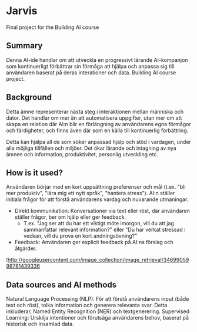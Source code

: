 # Jarvis
Final project for the Building AI course

## Summary
Denna AI-ide handlar om att utveckla en progressivt lärande AI-kompanjon som kontinuerligt förbättrar sin förmåga att hjälpa och anpassa sig till användaren baserat på deras interationer och data. Building AI course project.

## Background
Detta ämne representerar nästa steg i interaktionen mellan människa och dator. Det handlar om mer än att automatisera uppgifter, utan mer om att skapa en relation där AI:n blir en förlängning av användarens egna förmågor och färdigheter, och finns även där som en källa till kontinuerlig förbättring.

Detta kan hjälpa all de som söker anpassad hjälp och stöd i vardagen, under alla möjliga tillfällen och miljöer. Det ökar lärande och intagning av nya ämnen och information, produktivitet, personlig utveckling etc.

## How is it used?
Användaren börjar med en kort uppsättning preferenser och mål (t.ex. "bli mer produktiv", "lära mig ett nytt språk", "hantera stress"). AI:n ställer initiala frågor för att förstå användarens vardag och nuvarande utmaningar.
- Direkt kommunikation: Konversationer via text eller röst, där användaren ställer frågor, ber om hjälp eller ger feedback.
  - T.ex. "Jag ser att du har ett viktigt möte imorgon, vill du att jag sammanfattar relevant information?" eller "Du har verkat stressad i veckan, vill du prova en kort andningsövning?"
- Feedback: Användaren ger explicit feedback på AI:ns förslag och åtgärder.

!http://googleusercontent.com/image_collection/image_retrieval/3469905998781439336

## Data sources and AI methods
Natural Language Processing (NLP): För att förstå användarens input (både text och röst), tolka information och generera relevanta svar. Detta inkluderar, Named Entity Recognition (NER) och textgenerering.
Supervised Learning: Urskilja intentioner och förutsäga användarens behov, baserat på historisk och insamlad data.
